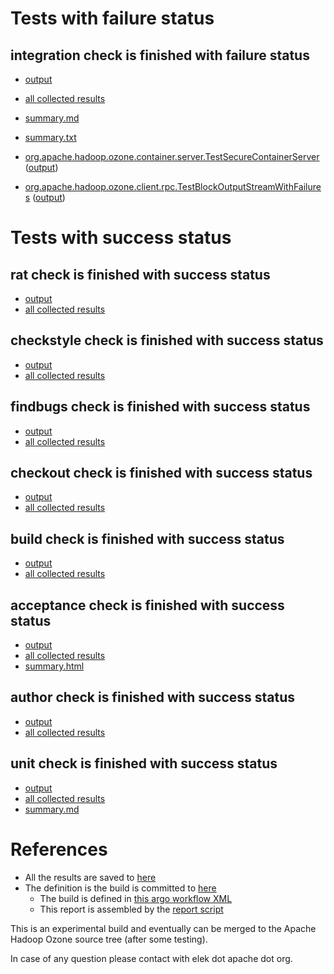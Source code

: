 # Tests with failure status

## integration check is finished with failure status

   * [output](https://raw.githubusercontent.com/elek/ozone-ci/master/pr/pr-hdds-2030-kknj5/integration/output.log)
   * [all collected results](https://github.com/elek/ozone-ci/tree/master/pr/pr-hdds-2030-kknj5/integration)
   * [summary.md](https://github.com/elek/ozone-ci/tree/master/pr/pr-hdds-2030-kknj5/integration/summary.md)
   * [summary.txt](https://github.com/elek/ozone-ci/tree/master/pr/pr-hdds-2030-kknj5/integration/summary.txt)

 * [org.apache.hadoop.ozone.container.server.TestSecureContainerServer](hadoop-ozone/integration-test/org.apache.hadoop.ozone.container.server.TestSecureContainerServer.txt) ([output](hadoop-ozone/integration-test/org.apache.hadoop.ozone.container.server.TestSecureContainerServer-output.txt/))
 * [org.apache.hadoop.ozone.client.rpc.TestBlockOutputStreamWithFailures](hadoop-ozone/integration-test/org.apache.hadoop.ozone.client.rpc.TestBlockOutputStreamWithFailures.txt) ([output](hadoop-ozone/integration-test/org.apache.hadoop.ozone.client.rpc.TestBlockOutputStreamWithFailures-output.txt/))




# Tests with success status

## rat check is finished with success status

   * [output](https://raw.githubusercontent.com/elek/ozone-ci/master/pr/pr-hdds-2030-kknj5/rat/output.log)
   * [all collected results](https://github.com/elek/ozone-ci/tree/master/pr/pr-hdds-2030-kknj5/rat)


## checkstyle check is finished with success status

   * [output](https://raw.githubusercontent.com/elek/ozone-ci/master/pr/pr-hdds-2030-kknj5/checkstyle/output.log)
   * [all collected results](https://github.com/elek/ozone-ci/tree/master/pr/pr-hdds-2030-kknj5/checkstyle)


## findbugs check is finished with success status

   * [output](https://raw.githubusercontent.com/elek/ozone-ci/master/pr/pr-hdds-2030-kknj5/findbugs/output.log)
   * [all collected results](https://github.com/elek/ozone-ci/tree/master/pr/pr-hdds-2030-kknj5/findbugs)


## checkout check is finished with success status

   * [output](https://raw.githubusercontent.com/elek/ozone-ci/master/pr/pr-hdds-2030-kknj5/checkout/output.log)
   * [all collected results](https://github.com/elek/ozone-ci/tree/master/pr/pr-hdds-2030-kknj5/checkout)


## build check is finished with success status

   * [output](https://raw.githubusercontent.com/elek/ozone-ci/master/pr/pr-hdds-2030-kknj5/build/output.log)
   * [all collected results](https://github.com/elek/ozone-ci/tree/master/pr/pr-hdds-2030-kknj5/build)


## acceptance check is finished with success status

   * [output](https://raw.githubusercontent.com/elek/ozone-ci/master/pr/pr-hdds-2030-kknj5/acceptance/output.log)
   * [all collected results](https://github.com/elek/ozone-ci/tree/master/pr/pr-hdds-2030-kknj5/acceptance)
   * [summary.html](https://elek.github.io/ozone-ci/pr/pr-hdds-2030-kknj5/acceptance/summary.html)


## author check is finished with success status

   * [output](https://raw.githubusercontent.com/elek/ozone-ci/master/pr/pr-hdds-2030-kknj5/author/output.log)
   * [all collected results](https://github.com/elek/ozone-ci/tree/master/pr/pr-hdds-2030-kknj5/author)


## unit check is finished with success status

   * [output](https://raw.githubusercontent.com/elek/ozone-ci/master/pr/pr-hdds-2030-kknj5/unit/output.log)
   * [all collected results](https://github.com/elek/ozone-ci/tree/master/pr/pr-hdds-2030-kknj5/unit)
   * [summary.md](https://github.com/elek/ozone-ci/tree/master/pr/pr-hdds-2030-kknj5/unit/summary.md)






# References

 * All the results are saved to [here](https://github.com/elek/ozone-ci/tree/master/pr/pr-hdds-2030-kknj5/)
 * The definition is the build is committed to [here](https://github.com/elek/argo-ozone)
    * The build is defined in [this argo workflow XML](https://github.com/elek/argo-ozone/blob/master/ozone-build.yaml)
    * This report is assembled by the [report script](https://github.com/elek/argo-ozone/blob/master/scripts/report.sh)

This is an experimental build and eventually can be merged to the Apache Hadoop Ozone source tree (after some testing).

In case of any question please contact with elek dot apache dot org.
